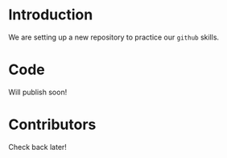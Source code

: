 # Introduction
We are setting up a new repository to practice our `github` skills.


# Code
Will publish soon!

# Contributors
Check back later!

 
